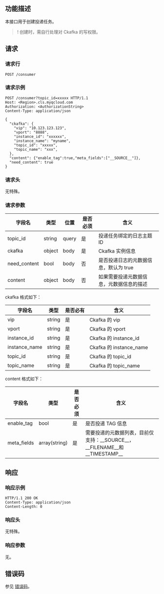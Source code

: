 ## 功能描述

本接口用于创建投递任务。

>! 创建时，需自行处理对 Ckafka 的写权限。
>

## 请求

### 请求行

```
POST /consumer
```

### 请求示例

```
POST /consumer?topic_id=xxxxx HTTP/1.1
Host: <Region>.cls.myqcloud.com
Authorization: <AuthorizationString>
Content-Type: application/json

{
  "ckafka": {
    "vip": "10.123.123.123",
    "vport": "8888",
    "instance_id": "xxxxxx",
    "instance_name": "myname",
    "topic_id": "xxxxx",
    "topic_name": "xxx",
  },
  "content": {"enable_tag":true,"meta_fields":["__SOURCE__"]},
  "need_content": true
}

```

### 请求头

无特殊。

### 请求参数

|  字段名     |  类型  | 位置   | 是否必须 |        含义                    |
|------------|--------|-------|---------|-------------------------------|
| topic_id   | string | query | 是      | 投递任务绑定的日志主题 ID           |
| ckafka     | object | body  | 是      | Ckafka 实例信息              |
| need_content| bool | body   | 否      | 是否投递日志的元数据信息，默认为 true |
| content    | object | body  | 否      | 如果需要投递元数据信息，元数据信息的描述         |

ckafka 格式如下：

|  字段名     |  类型  | 是否必有 |        含义                    |
|------------|--------|---------|-------------------------------|
| vip        | string | 是      | Ckafka 的 vip          |
| vport      | string | 是      | Ckafka 的 vport          |
| instance_id| string | 是      | Ckafka 的 instance_id          |
| instance_name| string | 是      | Ckafka 的 instance_name          |
| topic_id   | string | 是      | Ckafka 的 topic_id          |
| topic_name | string | 是      | Ckafka 的 topic_name          |

content 格式如下：

|  字段名     |  类型  | 是否必须 |        含义                    |
|------------|--------|---------|-------------------------------|
| enable_tag        | bool | 是      | 是否投递 TAG 信息          |
| meta_fields      | array(string) | 是      | 需要投递的元数据列表，目前仅支持：\_\_SOURCE\_\_，\_\_FILENAME\_\_和\_\_TIMESTAMP\_\_ |


## 响应

### 响应示例

```
HTTP/1.1 200 OK
Content-Type: application/json
Content-Length: 0

```

### 响应头

无特殊。

### 响应参数

无。

## 错误码

参见 [错误码](https://cloud.tencent.com/document/product/614/12402)。
